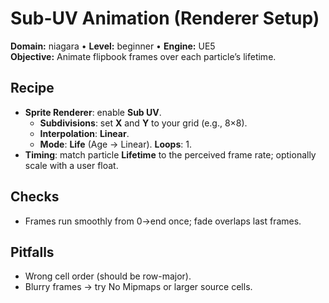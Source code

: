 # Sub-UV Animation (Renderer Setup)
**Domain:** niagara • **Level:** beginner • **Engine:** UE5  
**Objective:** Animate flipbook frames over each particle’s lifetime.

## Recipe
- **Sprite Renderer**: enable **Sub UV**.  
  - **Subdivisions**: set **X** and **Y** to your grid (e.g., 8×8).  
  - **Interpolation**: **Linear**.  
  - **Mode**: **Life** (Age → Linear). **Loops**: 1.
- **Timing**: match particle **Lifetime** to the perceived frame rate; optionally scale with a user float.

## Checks
- Frames run smoothly from 0→end once; fade overlaps last frames.

## Pitfalls
- Wrong cell order (should be row-major).  
- Blurry frames → try No Mipmaps or larger source cells.
